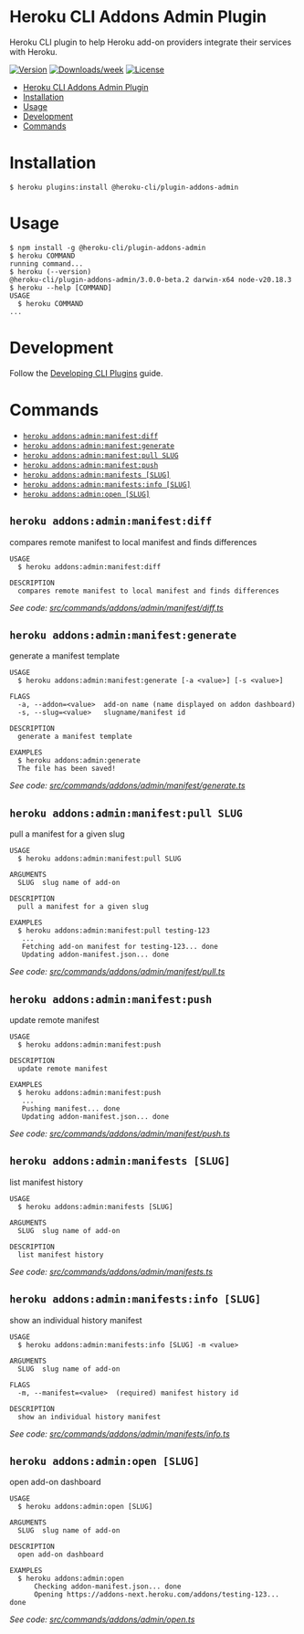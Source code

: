 # Heroku CLI Addons Admin Plugin

Heroku CLI plugin to help Heroku add-on providers integrate their services with Heroku.

[![Version](https://img.shields.io/npm/v/@heroku-cli/plugin-addons-admin.svg)](https://www.npmjs.com/package/@heroku-cli/plugin-addons-admin)
[![Downloads/week](https://img.shields.io/npm/dw/@heroku-cli/plugin-addons-admin.svg)](https://npmjs.org/package/@heroku-cli/plugin-addons-admin)
[![License](https://img.shields.io/npm/l/@heroku-cli/plugin-addons-admin.svg)](https://github.com/heroku/heroku-cli-addons-admin/blob/master/package.json)

<!-- toc -->
* [Heroku CLI Addons Admin Plugin](#heroku-cli-addons-admin-plugin)
* [Installation](#installation)
* [Usage](#usage)
* [Development](#development)
* [Commands](#commands)
<!-- tocstop -->

# Installation
```sh-session
$ heroku plugins:install @heroku-cli/plugin-addons-admin
```

# Usage
<!-- usage -->
```sh-session
$ npm install -g @heroku-cli/plugin-addons-admin
$ heroku COMMAND
running command...
$ heroku (--version)
@heroku-cli/plugin-addons-admin/3.0.0-beta.2 darwin-x64 node-v20.18.3
$ heroku --help [COMMAND]
USAGE
  $ heroku COMMAND
...
```
<!-- usagestop -->

# Development

Follow the [Developing CLI Plugins](https://devcenter.heroku.com/articles/developing-cli-plugins) guide.

# Commands
<!-- commands -->
* [`heroku addons:admin:manifest:diff`](#heroku-addonsadminmanifestdiff)
* [`heroku addons:admin:manifest:generate`](#heroku-addonsadminmanifestgenerate)
* [`heroku addons:admin:manifest:pull SLUG`](#heroku-addonsadminmanifestpull-slug)
* [`heroku addons:admin:manifest:push`](#heroku-addonsadminmanifestpush)
* [`heroku addons:admin:manifests [SLUG]`](#heroku-addonsadminmanifests-slug)
* [`heroku addons:admin:manifests:info [SLUG]`](#heroku-addonsadminmanifestsinfo-slug)
* [`heroku addons:admin:open [SLUG]`](#heroku-addonsadminopen-slug)

## `heroku addons:admin:manifest:diff`

compares remote manifest to local manifest and finds differences

```
USAGE
  $ heroku addons:admin:manifest:diff

DESCRIPTION
  compares remote manifest to local manifest and finds differences
```

_See code: [src/commands/addons/admin/manifest/diff.ts](https://github.com/heroku/heroku-cli-addons-admin/blob/v3.0.0-beta.2/src/commands/addons/admin/manifest/diff.ts)_

## `heroku addons:admin:manifest:generate`

generate a manifest template

```
USAGE
  $ heroku addons:admin:manifest:generate [-a <value>] [-s <value>]

FLAGS
  -a, --addon=<value>  add-on name (name displayed on addon dashboard)
  -s, --slug=<value>   slugname/manifest id

DESCRIPTION
  generate a manifest template

EXAMPLES
  $ heroku addons:admin:generate
  The file has been saved!
```

_See code: [src/commands/addons/admin/manifest/generate.ts](https://github.com/heroku/heroku-cli-addons-admin/blob/v3.0.0-beta.2/src/commands/addons/admin/manifest/generate.ts)_

## `heroku addons:admin:manifest:pull SLUG`

pull a manifest for a given slug

```
USAGE
  $ heroku addons:admin:manifest:pull SLUG

ARGUMENTS
  SLUG  slug name of add-on

DESCRIPTION
  pull a manifest for a given slug

EXAMPLES
  $ heroku addons:admin:manifest:pull testing-123
   ...
   Fetching add-on manifest for testing-123... done
   Updating addon-manifest.json... done
```

_See code: [src/commands/addons/admin/manifest/pull.ts](https://github.com/heroku/heroku-cli-addons-admin/blob/v3.0.0-beta.2/src/commands/addons/admin/manifest/pull.ts)_

## `heroku addons:admin:manifest:push`

update remote manifest

```
USAGE
  $ heroku addons:admin:manifest:push

DESCRIPTION
  update remote manifest

EXAMPLES
  $ heroku addons:admin:manifest:push
   ...
   Pushing manifest... done
   Updating addon-manifest.json... done
```

_See code: [src/commands/addons/admin/manifest/push.ts](https://github.com/heroku/heroku-cli-addons-admin/blob/v3.0.0-beta.2/src/commands/addons/admin/manifest/push.ts)_

## `heroku addons:admin:manifests [SLUG]`

list manifest history

```
USAGE
  $ heroku addons:admin:manifests [SLUG]

ARGUMENTS
  SLUG  slug name of add-on

DESCRIPTION
  list manifest history
```

_See code: [src/commands/addons/admin/manifests.ts](https://github.com/heroku/heroku-cli-addons-admin/blob/v3.0.0-beta.2/src/commands/addons/admin/manifests.ts)_

## `heroku addons:admin:manifests:info [SLUG]`

show an individual history manifest

```
USAGE
  $ heroku addons:admin:manifests:info [SLUG] -m <value>

ARGUMENTS
  SLUG  slug name of add-on

FLAGS
  -m, --manifest=<value>  (required) manifest history id

DESCRIPTION
  show an individual history manifest
```

_See code: [src/commands/addons/admin/manifests/info.ts](https://github.com/heroku/heroku-cli-addons-admin/blob/v3.0.0-beta.2/src/commands/addons/admin/manifests/info.ts)_

## `heroku addons:admin:open [SLUG]`

open add-on dashboard

```
USAGE
  $ heroku addons:admin:open [SLUG]

ARGUMENTS
  SLUG  slug name of add-on

DESCRIPTION
  open add-on dashboard

EXAMPLES
  $ heroku addons:admin:open
      Checking addon-manifest.json... done
      Opening https://addons-next.heroku.com/addons/testing-123... done
```

_See code: [src/commands/addons/admin/open.ts](https://github.com/heroku/heroku-cli-addons-admin/blob/v3.0.0-beta.2/src/commands/addons/admin/open.ts)_
<!-- commandsstop -->
